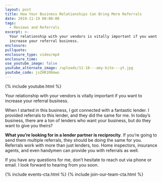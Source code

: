 ```yaml
---
layout: post
title: How Your Business Relationships Can Bring More Referrals
date: 2019-11-19 00:00:00
tags:
  - Reviews and Referrals
excerpt: >-
  Your relationship with your vendors is vitally important if you want to
  increase your referral business.
enclosure:
pullquote:
enclosure_type: video/mp4
enclosure_time:
use_youtube_image: false
youtube_alternate_image: /uploads/11-18---amy-kite---yt.jpg
youtube_code: jsZHR1R6mwo
---
```


{% include youtube.html %}

Your relationship with your vendors is vitally important if you want to increase your referral business.

When I started in this business, I got connected with a fantastic lender. I provided referrals to this lender, and they did the same for me. In today’s business, there are a ton of lenders who want your business, but do they want to give you theirs?

**What you’re looking for in a lender partner is reciprocity**. If you’re going to send them multiple referrals, they should be doing the same for you. Referrals work with more than just lenders, too. Home inspectors, insurance agents, and even handymen can provide you with referrals as well.

If you have any questions for me, don’t hesitate to reach out via phone or email. I look forward to hearing from you soon.

{% include events-cta.html %} {% include join-our-team-cta.html %}
